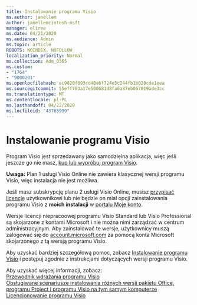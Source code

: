 ```yaml
---
title: Instalowanie programu Visio
ms.author: janellem
author: janellemcintosh-msft
manager: eliree
ms.date: 04/21/2020
ms.audience: Admin
ms.topic: article
ROBOTS: NOINDEX, NOFOLLOW
localization_priority: Normal
ms.collection: Adm_O365
ms.custom:
- "1764"
- "9000201"
ms.openlocfilehash: ec9820f693cd40a6f724e5c244fb1b028cde1eea
ms.sourcegitcommit: 55eff703a17e500681d8fa6a87eb067019ade3cc
ms.translationtype: MT
ms.contentlocale: pl-PL
ms.lasthandoff: 04/22/2020
ms.locfileid: "43765999"
---
```

# <a name="install-visio"></a>Instalowanie programu Visio

Program Visio jest sprzedawany jako samodzielna aplikacja, więc jeśli jeszcze go nie masz, [kup lub wypróbuj program Visio](https://products.office.com/visio). 

**Uwaga:** Plan 1 usługi Visio Online nie zawiera klasycznej wersji programu Visio, więc instalacja nie jest możliwa.

Jeśli masz subskrypcję planu 2 usługi Visio Online, musisz [przypisać licencję](https://docs.microsoft.com/office365/admin/subscriptions-and-billing/assign-licenses-to-users?wt.mc_id=OfficeAdm_ClientDIA_Alchemy1764) użytkownikowi lub nie będzie on miał opcji zainstalowania programu Visio z **moich instalacji** w [portalu Moje konto](https://portal.office.com/account#installs). 

Wersje licencji niepracoowej programu Visio Standard lub Visio Professional są skojarzone z kontami Microsoft i nie można nimi zarządzać w centrum administracyjnym. Aby zainstalować te wersje, użytkownicy muszą zalogować się do [account.microsoft.com](https://account.microsoft.com) za pomocą konta Microsoft skojarzonego z tą wersją programu Visio.

Aby uzyskać bardziej szczegółową pomoc, zobacz [Instalowanie programu Visio](https://support.office.com/article/f98f21e3-aa02-4827-9167-ddab5b025710?wt.mc_id=OfficeAdm_ClientDIA_Alchemy1764) i postępuj zgodnie z instrukcjami dotyczących wersji programu Visio.

Aby uzyskać więcej informacji, zobacz:<br>
[Przewodnik wdrażania programu Visio](https://docs.microsoft.com/deployoffice/deployment-guide-for-visio)<br>
[Obsługiwane scenariusze instalowania różnych wersji pakietu Office, programu Project i programu Visio na tym samym komputerze](https://docs.microsoft.com/deployoffice/install-different-office-visio-and-project-versions-on-the-same-computer)<br>
[Licencjonowanie programu Visio](https://products.office.com/visio/microsoft-visio-volume-licensing-visio-for-multiple-users)